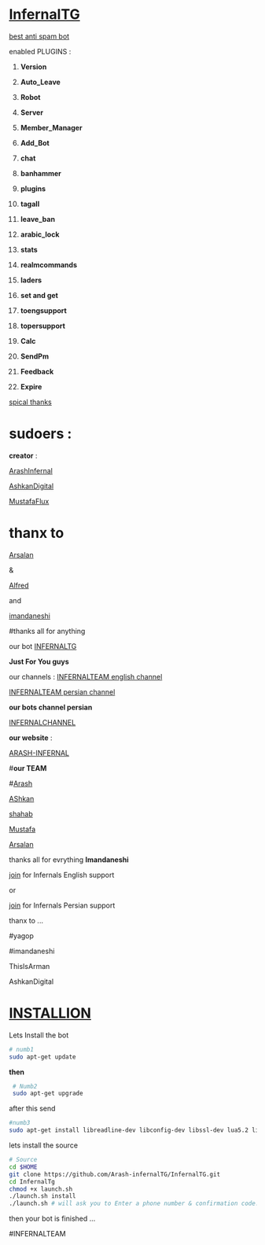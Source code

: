 # [InfernalTG](https://telegram.me/TeleInfernal) 

[best anti spam bot](telegram.me/InfernalTG)

enabled PLUGINS :

1. **Version**
 
2. **Auto_Leave**

3. **Robot**

4. **Server**

5. **Member_Manager**

6. **Add_Bot**

7. **chat**

8. **banhammer**

9. **plugins**

10. **tagall**

11. **leave_ban**

12. **arabic_lock**

13. **stats**

14. **realmcommands**

15. **laders**

16. **set and get**

17. **toengsupport**

18. **topersupport**

19. **Calc**

20. **SendPm**

21. **Feedback**

22. **Expire**



[spical thanks](telegram.me/INFERNALTEAMCH)

# **sudoers** :

**creator** :

[ArashInfernal](telegram.me/ArashInfernal])

[AshkanDigital](telegram.me/digitalboys)

[MustafaFlux](telegram.me/MustafaFlux)

# thanx to

[Arsalan](telegram.me/Creed_Is_dead)

&

[Alfred](telegram.me/Namoosan)

and

[imandaneshi](telegram.me/Imandaneshi)

#thanks all for anything

our bot [INFERNALTG](telegram.me/InfernalTG)

**Just For You guys**

our channels :
[INFERNALTEAM english channel](telegram.me/INFERNALTEAMCH)

[INFERNALTEAM persian channel](telegram.me/INFERNALTEAM)

**our bots channel persian**

[INFERNALCHANNEL](INfernalCHANNEL)

**our website**  :

[ARASH-INFERNAL](https://arash-infernal.epage.ir)

#**our TEAM**

#[Arash](telegram.me/ARASHINFERNAL)

[AShkan](telegram.me/Digitalboys)

[shahab](telegram.me/ShahabSaf)

[Mustafa](telegram.me/MustafaFlux)

[Arsalan](telegram.me/Creed_is_dead)

thanks all for evrything
**Imandaneshi**

[join](https://telegram.me/joinchat/CptvyATHl7rgrwgNkIdDBw) for Infernals English support

or 

[join](https://telegram.me/joinchat/CptvyAXK-WeW2LVz5yUScQ) for Infernals Persian support

thanx to ...


#yagop

#imandaneshi

ThisIsArman

AshkanDigital


# [INSTALLION](installion)
Lets Install the bot
```bash
# numb1
sudo apt-get update
```
**then**

```bash
 # Numb2
 sudo apt-get upgrade
```
after this send

```bash
#numb3
sudo apt-get install libreadline-dev libconfig-dev libssl-dev lua5.2 liblua5.2-dev libevent-dev make unzip git redis-server g++ libjansson-dev libpython-dev expat libexpat1-dev
```

lets install the source 


```bash
# Source
cd $HOME
git clone https://github.com/Arash-infernalTG/InfernalTG.git
cd InfernalTg
chmod +x launch.sh
./launch.sh install
./launch.sh # will ask you to Enter a phone number & confirmation code.
```
then your bot is finished ...



#INFERNALTEAM
